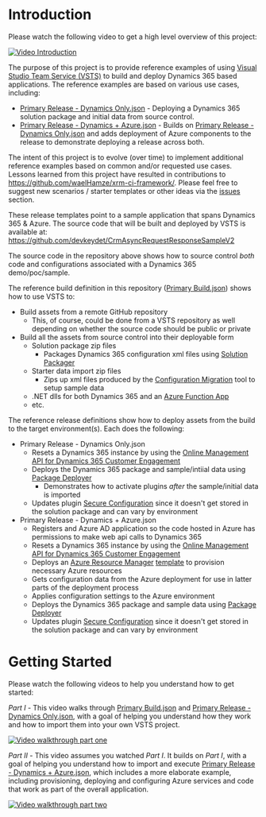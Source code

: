 
# Introduction
Please watch the following video to get a high level overview of this project:

[![Video Introduction](https://img.youtube.com/vi/AorM792M8nY/0.jpg)](https://www.youtube.com/watch?v=AorM792M8nY)

The purpose of this project is to provide reference examples of using [Visual Studio Team Service (VSTS)](https://www.visualstudio.com/team-services/) to build and deploy Dynamics 365 based applications.  The reference examples are based on various use cases, including:

* [Primary Release - Dynamics Only.json](https://github.com/devkeydet/dyn365-ce-devops/blob/master/Primary%20Release%20-%20Dynamics%20Only.json) - Deploying a Dynamics 365 solution package and initial data from source control.
* [Primary Release - Dynamics + Azure.json](https://github.com/devkeydet/dyn365-ce-devops/blob/master/Primary%20Release%20-%20Dynamics%20%2B%20Azure.json) - Builds on [Primary Release - Dynamics Only.json](https://github.com/devkeydet/dyn365-ce-devops/blob/master/Primary%20Release%20-%20Dynamics%20Only.json) and adds deployment of Azure components to the release to demonstrate deploying a release across both.

The intent of this project is to evolve (over time) to implement additional reference examples based on common and/or requested use cases.  Lessons learned from this project have resulted in contributions to https://github.com/waelHamze/xrm-ci-framework/.  Please feel free to suggest new scenarios / starter templates or other ideas via the [issues](https://github.com/devkeydet/dyn365-ce-devops/issues) section.  

These release templates point to a sample application that spans Dynamics 365 & Azure.  The source code that will be built and deployed by VSTS is available at:
https://github.com/devkeydet/CrmAsyncRequestResponseSampleV2

The source code in the repository above shows how to source control *both* code and configurations associated with a Dynamics 365 demo/poc/sample.

The reference build definition in this repository ([Primary Build.json](https://github.com/devkeydet/dyn365-ce-devops/blob/master/Primary%20Build.json)) shows how to use VSTS to:
* Build assets from a remote GitHub repository
    * This, of course, could be done from a VSTS repository as well depending on whether the source code should be public or private
* Build all the assets from source control into their deployable form
    * Solution package zip files
        * Packages Dynamics 365 configuration xml files using [Solution Packager](https://msdn.microsoft.com/en-us/library/jj602987.aspx)
    * Starter data import zip files
        * Zips up xml files produced by the [Configuration Migration](https://technet.microsoft.com/library/dn647421.aspx) tool to setup sample data
    * .NET dlls for both Dynamics 365 and an [Azure Function App](https://azure.microsoft.com/en-us/services/functions/)
    * etc.

The reference release definitions show how to deploy assets from the build to the target environment(s).  Each does the following:
* Primary Release - Dynamics Only.json
    * Resets a Dynamics 365 instance by using the [Online Management API for Dynamics 365 Customer Engagement](https://docs.microsoft.com/en-us/dynamics365/customer-engagement/developer/online-management-api)
    * Deploys the Dynamics 365 package and sample/intiial data using [Package Deployer](https://msdn.microsoft.com/en-us/library/dn688182.aspx)
        * Demonstrates how to activate plugins *after* the sample/initial data is imported
    * Updates plugin [Secure Configuration](https://us.hitachi-solutions.com/blog/use-secure-vs-unsecure-configuration-plugins/) since it doesn't get stored in the solution package and can vary by environment    
* Primary Release - Dynamics + Azure.json
    * Registers and Azure AD application so the code hosted in Azure has permissions to make web api calls to Dynamics 365
    * Resets a Dynamics 365 instance by using the [Online Management API for Dynamics 365 Customer Engagement](https://docs.microsoft.com/en-us/dynamics365/customer-engagement/developer/online-management-api)
    * Deploys an [Azure Resource Manager](https://docs.microsoft.com/en-us/azure/azure-resource-manager/resource-group-overview) [template](https://docs.microsoft.com/en-us/azure/azure-resource-manager/resource-group-overview#template-deployment) to provision necessary Azure resources
    * Gets configuration data from the Azure deployment for use in latter parts of the deployment process
    * Applies configuration settings to the Azure environment
    * Deploys the Dynamics 365 package and sample data using [Package Deployer](https://msdn.microsoft.com/en-us/library/dn688182.aspx)
    * Updates plugin [Secure Configuration](https://us.hitachi-solutions.com/blog/use-secure-vs-unsecure-configuration-plugins/) since it doesn't get stored in the solution package and can vary by environment

# Getting Started
Please watch the following videos to help you understand how to get started:

*Part I* - This video walks through [Primary Build.json](https://github.com/devkeydet/dyn365-ce-devops/blob/master/Primary%20Build.json) and [Primary Release - Dynamics Only.json](https://github.com/devkeydet/dyn365-ce-devops/blob/master/Primary%20Release%20-%20Dynamics%20Only.json), with a goal of helping you understand how they work and how to import them into your own VSTS project.

[![Video walkthrough part one](https://img.youtube.com/vi/O_q3cSWAUVI/0.jpg)](https://www.youtube.com/watch?v=O_q3cSWAUVI)

*Part II* - This video assumes you watched *Part I*.  It builds on *Part I*, with a goal of helping you understand how to import and execute [Primary Release - Dynamics + Azure.json](https://github.com/devkeydet/dyn365-ce-devops/blob/master/Primary%20Release%20-%20Dynamics%20%2B%20Azure.json), which includes a more elaborate example, including provisioning, deploying and configuring Azure services and code that work as part of the overall application.

[![Video walkthrough part two](https://img.youtube.com/vi/hlAEMr4xlCY/0.jpg)](https://www.youtube.com/watch?v=hlAEMr4xlCY)
